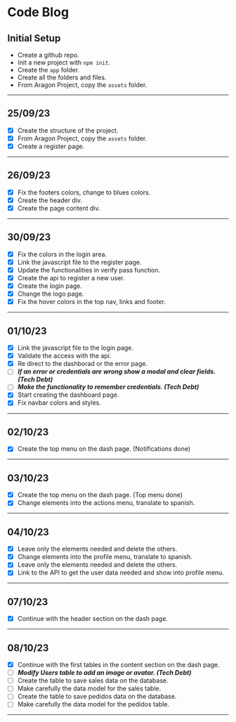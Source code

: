 # Code Blog

## Initial Setup

- Create a github repo.
- Init a new project with `npm init`.
- Create the `app` folder.
- Create all the folders and files.
- From Aragon Project, copy the `assets` folder.

---

## 25/09/23

- [x] Create the structure of the project.
- [x] From Aragon Project, copy the `assets` folder.
- [x] Create a register page.

---

## 26/09/23

- [x] Fix the footers colors, change to blues colors.
- [x] Create the header div.
- [x] Create the page content div.

---

## 30/09/23

- [x] Fix the colors in the login area.
- [x] Link the javascript file to the register page.
- [x] Update the functionalities in verify pass function.
- [x] Create the api to register a new user.
- [x] Create the login page.
- [x] Change the logo page.
- [x] Fix the hover colors in the top nav, links and footer.

---

## 01/10/23

- [x] Link the javascript file to the login page.
- [x] Validate the access with the api.
- [x] Re direct to the dashborad or the error page.
- [ ] **_If an error or credentials are wrong show a modal and clear fields. (Tech Debt)_**
- [ ] **_Make the functionality to remember credentials. (Tech Debt)_**
- [x] Start creating the dashboard page.
- [x] Fix navbar colors and styles.

---

## 02/10/23

- [x] Create the top menu on the dash page. (Notifications done)

---

## 03/10/23

- [x] Create the top menu on the dash page. (Top menu done)
- [x] Change elements into the actions menu, translate to spanish.

---

## 04/10/23

- [x] Leave only the elements needed and delete the others.
- [x] Change elements into the profile menu, translate to spanish.
- [x] Leave only the elements needed and delete the others.
- [x] Link to the API to get the user data needed and show into profile menu.

---

## 07/10/23

- [x] Continue with the header section on the dash page.

---

## 08/10/23

- [x] Continue with the first tables in the content section on the dash page.
- [ ] **_Modify Users table to add an image or avatar. (Tech Debt)_**
- [ ] Create the table to save sales data on the database.
- [ ] Make carefully the data model for the sales table.
- [ ] Create the table to save pedidos data on the database.
- [ ] Make carefully the data model for the pedidos table.

---

